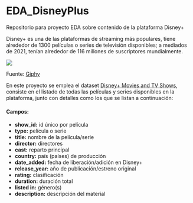# EDA_DisneyPlus
Repositorio para proyecto EDA sobre contenido de la plataforma Disney+

Disney+ es una de las plataformas de streaming más populares, tiene alrededor de 1300 películas o series de televisión disponibles; a mediados de 2021, tenían alrededor de 116 millones de suscriptores mundialmente. 

![](https://media.giphy.com/media/T9KcDBkWHrWJLF2l5Q/giphy.gif)

Fuente: [Giphy](https://media.giphy.com/media/T9KcDBkWHrWJLF2l5Q/giphy.gif)

En este proyecto se emplea el dataset [Disney+ Movies and TV Shows](https://www.kaggle.com/datasets/shivamb/disney-movies-and-tv-shows), consiste en el listado de todas las películas y series disponibles en la plataforma, junto con detalles como los que se listan a continuación:

#### Campos:

- <b> show_id:</b> id único por película
- <b> type:</b> película o serie
- <b> title:</b> nombre de la película/serie
- <b> director:</b> directores
- <b> cast:</b> reparto principal
- <b> country:</b> país (países) de producción
- <b> date_added:</b> fecha de liberación/adición en Disney+
- <b> release_year:</b> año de publicación/estreno original
- <b> rating:</b> clasificación
- <b> duration:</b> duración total
- <b> listed in:</b> género(s)
- <b> description:</b> descripción del material

